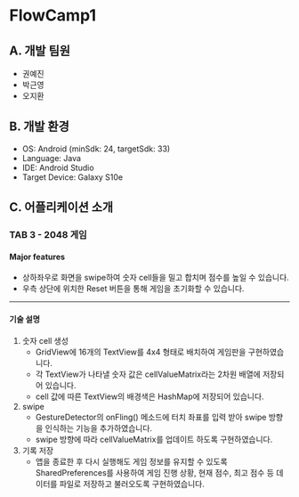# FlowCamp1
## A. 개발 팀원
* 권예진
* 박근영
* 오지환

## B. 개발 환경
* OS: Android (minSdk: 24, targetSdk: 33)
* Language: Java
* IDE: Android Studio
* Target Device: Galaxy S10e

## C. 어플리케이션 소개
### TAB 3 - 2048 게임
#### Major features
* 상하좌우로 화면을 swipe하여 숫자 cell들을 밀고 합치며 점수를 높일 수 있습니다.
* 우측 상단에 위치한 Reset 버튼을 통해 게임을 초기화할 수 있습니다.

***
#### 기술 설명
1. 숫자 cell 생성
    * GridView에 16개의 TextView를 4x4 형태로 배치하여 게임판을 구현하였습니다.
    * 각 TextView가 나타낼 숫자 값은 cellValueMatrix라는 2차원 배열에 저장되어 있습니다.
    * cell 값에 따른 TextView의 배경색은 HashMap에 저장되어 있습니다.
2. swipe
    * GestureDetector의 onFling() 메소드에 터치 좌표를 입력 받아 swipe 방향을 인식하는 기능을 추가하였습니다.
    * swipe 방향에 따라 cellValueMatrix를 업데이트 하도록 구현하였습니다.
3. 기록 저장
    * 앱을 종료한 후 다시 실행해도 게임 정보를 유지할 수 있도록 SharedPreferences를 사용하여 게임 진행 상황, 현재 점수, 최고 점수 등 데이터를 파일로 저장하고 불러오도록 구현하였습니다.